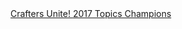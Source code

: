 <a href="/blog2017.html#5-oct-2017---speakers-and-craft-workers-unite" class="button">
    Crafters Unite!
</a>

<a href="/blog2017.html#27-sept-2017---topics-champions" class="button">
    2017 Topics Champions
</a>